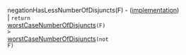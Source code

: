 negationHasLessNumberOfDisjuncts(F) - ([implementation](http://code.google.com/p/aic-expresso/source/browse/trunk/src/main/java/com/sri/ai/grinder/library/equality/cardinality/direct/core/Cardinality.java))<br>
| <code>return </code><a href='FunctionWorstCaseNumberOfDisjuncts.md'>worstCaseNumberOfDisjuncts</a><code>(F) &gt; </code><a href='FunctionWorstCaseNumberOfDisjuncts.md'>worstCaseNumberOfDisjuncts</a><code>(not F)</code>